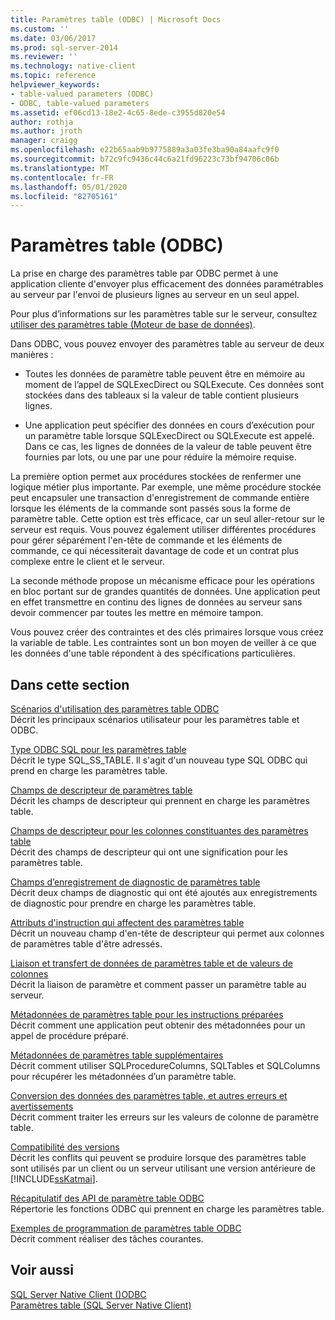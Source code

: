 ```yaml
---
title: Paramètres table (ODBC) | Microsoft Docs
ms.custom: ''
ms.date: 03/06/2017
ms.prod: sql-server-2014
ms.reviewer: ''
ms.technology: native-client
ms.topic: reference
helpviewer_keywords:
- table-valued parameters (ODBC)
- ODBC, table-valued parameters
ms.assetid: ef06cd13-18e2-4c65-8ede-c3955d820e54
author: rothja
ms.author: jroth
manager: craigg
ms.openlocfilehash: e22b65aab9b9775889a3a03fe3ba90a84aafc9f0
ms.sourcegitcommit: b72c9fc9436c44c6a21fd96223c73bf94706c06b
ms.translationtype: MT
ms.contentlocale: fr-FR
ms.lasthandoff: 05/01/2020
ms.locfileid: "82705161"
---
```

# <a name="table-valued-parameters-odbc"></a>Paramètres table (ODBC)
  La prise en charge des paramètres table par ODBC permet à une application cliente d'envoyer plus efficacement des données paramétrables au serveur par l'envoi de plusieurs lignes au serveur en un seul appel.  
  
 Pour plus d’informations sur les paramètres table sur le serveur, consultez [utiliser des paramètres table &#40;Moteur de base de données&#41;](../tables/use-table-valued-parameters-database-engine.md).  
  
 Dans ODBC, vous pouvez envoyer des paramètres table au serveur de deux manières :  
  
-   Toutes les données de paramètre table peuvent être en mémoire au moment de l’appel de SQLExecDirect ou SQLExecute. Ces données sont stockées dans des tableaux si la valeur de table contient plusieurs lignes.  
  
-   Une application peut spécifier des données en cours d’exécution pour un paramètre table lorsque SQLExecDirect ou SQLExecute est appelé. Dans ce cas, les lignes de données de la valeur de table peuvent être fournies par lots, ou une par une pour réduire la mémoire requise.  
  
 La première option permet aux procédures stockées de renfermer une logique métier plus importante. Par exemple, une même procédure stockée peut encapsuler une transaction d'enregistrement de commande entière lorsque les éléments de la commande sont passés sous la forme de paramètre table. Cette option est très efficace, car un seul aller-retour sur le serveur est requis. Vous pouvez également utiliser différentes procédures pour gérer séparément l'en-tête de commande et les éléments de commande, ce qui nécessiterait davantage de code et un contrat plus complexe entre le client et le serveur.  
  
 La seconde méthode propose un mécanisme efficace pour les opérations en bloc portant sur de grandes quantités de données. Une application peut en effet transmettre en continu des lignes de données au serveur sans devoir commencer par toutes les mettre en mémoire tampon.  
  
 Vous pouvez créer des contraintes et des clés primaires lorsque vous créez la variable de table. Les contraintes sont un bon moyen de veiller à ce que les données d'une table répondent à des spécifications particulières.  
  
## <a name="in-this-section"></a>Dans cette section  
 [Scénarios d'utilisation des paramètres table ODBC](uses-of-odbc-table-valued-parameters.md)  
 Décrit les principaux scénarios utilisateur pour les paramètres table et ODBC.  
  
 [Type ODBC SQL pour les paramètres table](odbc-sql-type-for-table-valued-parameters.md)  
 Décrit le type SQL_SS_TABLE. ll s'agit d'un nouveau type SQL ODBC qui prend en charge les paramètres table.  
  
 [Champs de descripteur de paramètres table](table-valued-parameter-descriptor-fields.md)  
 Décrit les champs de descripteur qui prennent en charge les paramètres table.  
  
 [Champs de descripteur pour les colonnes constituantes des paramètres table](descriptor-fields-for-table-valued-parameter-constituent-columns.md)  
 Décrit des champs de descripteur qui ont une signification pour les paramètres table.  
  
 [Champs d’enregistrement de diagnostic de paramètres table](table-valued-parameter-diagnostic-record-fields.md)  
 Décrit deux champs de diagnostic qui ont été ajoutés aux enregistrements de diagnostic pour prendre en charge les paramètres table.  
  
 [Attributs d'instruction qui affectent des paramètres table](statement-attributes-that-affect-table-valued-parameters.md)  
 Décrit un nouveau champ d'en-tête de descripteur qui permet aux colonnes de paramètres table d'être adressés.  
  
 [Liaison et transfert de données de paramètres table et de valeurs de colonnes](binding-and-data-transfer-of-table-valued-parameters-and-column-values.md)  
 Décrit la liaison de paramètre et comment passer un paramètre table au serveur.  
  
 [Métadonnées de paramètres table pour les instructions préparées](table-valued-parameter-metadata-for-prepared-statements.md)  
 Décrit comment une application peut obtenir des métadonnées pour un appel de procédure préparé.  
  
 [Métadonnées de paramètres table supplémentaires](additional-table-valued-parameter-metadata.md)  
 Décrit comment utiliser SQLProcedureColumns, SQLTables et SQLColumns pour récupérer les métadonnées d’un paramètre table.  
  
 [Conversion des données des paramètres table, et autres erreurs et avertissements](table-valued-parameter-data-conversion-and-other-errors-and-warnings.md)  
 Décrit comment traiter les erreurs sur les valeurs de colonne de paramètre table.  
  
 [Compatibilité des versions](cross-version-compatibility.md)  
 Décrit les conflits qui peuvent se produire lorsque des paramètres table sont utilisés par un client ou un serveur utilisant une version antérieure de [!INCLUDE[ssKatmai](../../includes/sskatmai-md.md)].  
  
 [Récapitulatif des API de paramètre table ODBC](odbc-table-valued-parameter-api-summary.md)  
 Répertorie les fonctions ODBC qui prennent en charge les paramètres table.  
  
 [Exemples de programmation de paramètres table ODBC](../../database-engine/dev-guide/odbc-table-valued-parameter-programming-examples.md)  
 Décrit comment réaliser des tâches courantes.  
  
## <a name="see-also"></a>Voir aussi  
 [SQL Server Native Client &#40;&#41;ODBC](../native-client/odbc/sql-server-native-client-odbc.md)   
 [Paramètres table &#40;SQL Server Native Client&#41;](../native-client/features/table-valued-parameters-sql-server-native-client.md)  
  
  
